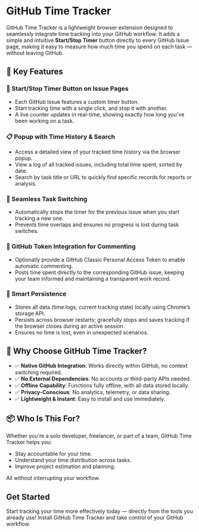 # GitHub Time Tracker

GitHub Time Tracker is a lightweight browser extension designed to seamlessly integrate time tracking into your GitHub workflow. It adds a simple and intuitive **Start/Stop Timer** button directly to every GitHub Issue page, making it easy to measure how much time you spend on each task — without leaving GitHub.

## 🚀 Key Features

### 🔘 Start/Stop Timer Button on Issue Pages
- Each GitHub Issue features a custom timer button.
- Start tracking time with a single click, and stop it with another.
- A live counter updates in real-time, showing exactly how long you've been working on a task.

### 📋 Popup with Time History & Search
- Access a detailed view of your tracked time history via the browser popup.
- View a log of all tracked issues, including total time spent, sorted by date.
- Search by task title or URL to quickly find specific records for reports or analysis.

### 🔁 Seamless Task Switching
- Automatically stops the timer for the previous issue when you start tracking a new one.
- Prevents time overlaps and ensures no progress is lost during task switches.

### 🔐 GitHub Token Integration for Commenting
- Optionally provide a GitHub Classic Personal Access Token to enable automatic commenting.
- Posts time spent directly to the corresponding GitHub issue, keeping your team informed and maintaining a transparent work record.

### 🧠 Smart Persistence
- Stores all data (time logs, current tracking state) locally using Chrome’s storage API.
- Persists across browser restarts; gracefully stops and saves tracking if the browser closes during an active session.
- Ensures no time is lost, even in unexpected scenarios.

## 🧩 Why Choose GitHub Time Tracker?
- ✅ **Native GitHub Integration**: Works directly within GitHub, no context switching required.
- ✅ **No External Dependencies**: No accounts or third-party APIs needed.
- ✅ **Offline Capability**: Functions fully offline, with all data stored locally.
- ✅ **Privacy-Conscious**: No analytics, telemetry, or data sharing.
- ✅ **Lightweight & Instant**: Easy to install and use immediately.

## 📦 Who Is This For?
Whether you're a solo developer, freelancer, or part of a team, GitHub Time Tracker helps you:
- Stay accountable for your time.
- Understand your time distribution across tasks.
- Improve project estimation and planning.

All without interrupting your workflow.

## Get Started
Start tracking your time more effectively today — directly from the tools you already use! Install GitHub Time Tracker and take control of your GitHub workflow.
